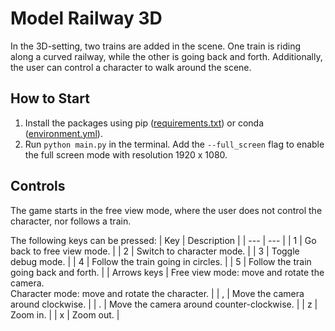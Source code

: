 # Model Railway 3D

In the 3D-setting, two trains are added in the scene. One train is riding along a curved railway, while the other is going back and forth. Additionally, the user can control a character to walk around the scene.

## How to Start

1. Install the packages using pip ([requirements.txt](../requirements.txt)) or conda ([environment.yml](../environment.yml)).
2. Run `python main.py` in the terminal. Add the `--full_screen` flag to enable the full screen mode with resolution 1920 x 1080.


## Controls
The game starts in the free view mode, where the user does not control the character, nor follows a train.

The following keys can be pressed:
| Key | Description |
| --- | --- |
| 1 | Go back to free view mode. |
| 2 | Switch to character mode. |
| 3 | Toggle debug mode. |
| 4 | Follow the train going in circles. |
| 5 | Follow the train going back and forth. |
| Arrows keys | Free view mode: move and rotate the camera. <br> Character mode: move and rotate the character. |
| , | Move the camera around clockwise. |
| . | Move the camera around counter-clockwise. |
| z | Zoom in. |
| x | Zoom out. |
